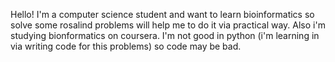 Hello!
I'm a computer science student and want to learn bioinformatics so solve some rosalind problems will help me to do it via practical way.
Also i'm studying bionformatics on coursera.
I'm not good in python (i'm learning in via writing code for this problems) so code may be bad.